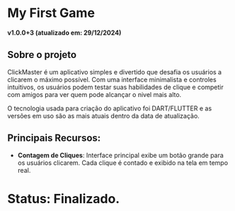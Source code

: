 # My First Game 

**v1.0.0+3 (atualizado em: 29/12/2024)**

## Sobre o projeto

ClickMaster é um aplicativo simples e divertido que desafia os usuários a clicarem o máximo possível.
Com uma interface minimalista e controles intuitivos, os usuários podem testar suas habilidades de clique
e competir com amigos para ver quem pode alcançar o nivel mais alto.

O tecnologia usada para criação do aplicativo foi DART/FLUTTER e as versões em uso são as mais atuais dentro da data de atualização.

## Principais Recursos:

- **Contagem de Cliques**: Interface principal exibe um botão grande para os usuários clicarem.
Cada clique é contado e exibido na tela em tempo real.

# Status: Finalizado.
